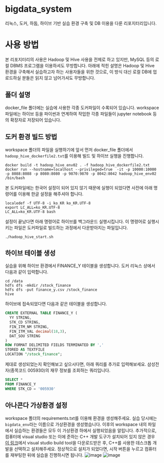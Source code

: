 # bigdata_system
리눅스, 도커, 하둡, 하이브 기반 실습 환경 구축 및 DB 이용을 다룬 리포지터리입니다.
# 사용 방법
본 리포지터리의 사용은 Hadoop 및 Hive 사용을 전제로 하고 있지만, MySQL 등의 로컬 DBMS 프로그램을 이용하셔도 무방합니다. 아래에 적힌 설명은 Hadoop 및 Hive 환경을 구축해서 실습하고자 하는 사용자들을 위한 것으로, 이 방식 대신 로컬 DB에 업로드하실 분들은 읽지 않고 넘어가셔도 무방합니다.
## 폴더 설명
docker_file 폴더에는 실습에 사용한 각종 도커파일이 수록되어 있습니다. workspace 파일에는 하이브 등을 파이썬과 연계하여 작업한 각종 파일들이 jupyter notebook 등의 확장자로 저장되어 있습니다.

## 도커 환경 빌드 방법
workspace 폴더의 파일을 실행하기에 앞서 먼저 docker_file 폴더에서 `hadoop_hive_dockerfile2.txt`를 이용해 빌드 및 하이브 실행을 진행합니다.  
```
docker build -t hadoop_hive_env02 . -f hadoop_hive_dockerfile2.txt
docker run --hostname=localhost --privileged=true  -it -p 10000:10000 -p 8088:8088 -p 8080:8080 -p 9870:9870 -p 8042:8042 hadoop_hive_env02 /bin/bash
```

본 도커파일에는 한국어 설정이 되어 있지 않기 때문에 실행이 되었다면 사전에 아래 명령어를 이용해 한글 설정을 해주셔야 합니다.
```
localedef -f UTF-8 -i ko_KR ko_KR.UTF-8
export LC_ALL=ko_KR.UTF-8
LC_ALL=ko_KR.UTF-8 bash
```
설정이 끝났다면 아래 명령어로 하이브를 백그라운드 실행시킵니다. 이 명령어로 실행시키는 파일은 도커파일로 빌드하는 과정에서 다운받아지는 파일입니다.  
```
./hadoop_hive_start.sh
```  
## 하이브 테이블 생성
실습을 위해 하이브 환경에서 FINANCE_Y 테이블을 생성합니다. 도커 리눅스 상에서 다음과 같이 입력합니다.
```
cd /data
hdfs dfs -mkdir /stock_finance
hdfs dfs -put finance_y.csv /stock_finance
hive
```
하이브에 접속되었다면 다음과 같은 테이블을 생성합니다.
```SQL
CREATE EXTERNAL TABLE FINANCE_Y (
  YY STRING,
  STK_CD STRING,
  FIN_ITM_NM STRING,
  FIN_ITM_VAL decimal(18,3),
  DAT_SOU STRING
) 
ROW FORMAT DELIMITED FIELDS TERMINATED BY ','
STORED AS TEXTFILE
LOCATION "/stock_finance";
```
제대로 생성되었는지 확인해보고 싶으시다면, 아래 쿼리를 추가로 입력해보세요. 삼성전자(종목코드 005930)의 재무 정보를 조회하는 쿼리입니다.
```SQL
SELECT *
FROM FINANCE_Y
WHERE STK_CD = '005930'
```
## 아나콘다 가상환경 설정
workspace 폴더의 requirements.txt를 이용해 환경을 생성해주세요. 실습 당시에는 `bigdata_env`라는 이름으로 가상환경을 생성했습니다. 이후의 workspace 내의 파일에서 실습하는 환경들은 모두 이 가상환경 하에서 실행되었음을 알립니다.
추가적으로, 컴퓨터에 visual studio 또는 이에 준하는 C++ 개발 도구가 설치되어 있지 않은 경우 [이 링크](https://visualstudio.microsoft.com/ko/visual-cpp-build-tools/)에서 visual studio build tool을 다운로드받은 후, C++를 사용한 데스크톱 개발을 선택하고 설치해주세요.
정상적으로 설치가 되었다면, 시작 버튼을 누르고 컴퓨터를 재부팅한 뒤에 실습을 진행하시면 됩니다.
![image](https://github.com/tjkpolisher/bigdata_system/assets/80250150/b6efc316-cc69-4563-8aae-ad15aa5fca9d)
![image](https://github.com/tjkpolisher/bigdata_system/assets/80250150/5ba78ec7-69f1-42ff-82ba-f01845937455)
